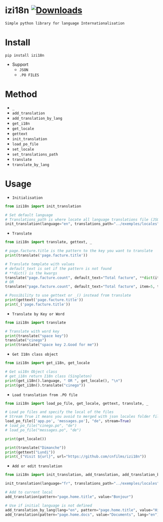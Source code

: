 # izi18n [![Downloads](https://static.pepy.tech/personalized-badge/izi18n?period=total&units=international_system&left_color=black&right_color=orange&left_text=Downloads)](https://pepy.tech/project/izi18n)
`Simple python library for language Internationalisation`

# Install 
```shell
pip install izi18n
```

* Support
    * `JSON`
    * `.PO FILES`

# Method
* `_`
* `add_translation`
* `add_translation_by_lang`
* `get_i18n`
* `get_locale`
* `gettext`
* `init_translation`
* `load_po_file`
* `set_locale`
* `set_translations_path`
* `translate`
* `translate_by_lang`

# Usage
* `Initialisation`
```python
from izi18n import init_translation

# Set default language
# Translations_path is where locate all language translations file (JSON file only)
init_translation(language="en", translations_path="../exemples/locales")
```

* `Translate`
```python
from izi18n import translate, gettext, _

# page.facture.title is the pattern to the key you want to translate
print(translate('page.facture.title'))

# Translate template with values
# default_text is set if the pattern is not found
# **dict() is the kwargs
translate("page.facture.count", default_text="Total facture", **dict(item=5, total=20))
# OR
translate("page.facture.count", default_text="Total facture", item=5, total=20)

# Possibility to use gettext or _() instead from translate
print(gettext('page.facture.title'))
print(_('page.facture.title'))
```
* `Translate by Key or Word`
```python
from izi18n import translate

# Translate with word key
print(translate("space key"))
translate("cinego")
print(translate("space key 2.Good for me"))
```

* `Get I18n class object`
```python
from izi18n import get_i18n, get_locale

# Get ui18n Object class
# get_i18n return I18n class (Singleton)
print(get_i18n().language, " OR ", get_locale(), "\n")
print(get_i18n().translate("cinego"))
```

* `Load translation from .PO file`
```python
from izi18n import load_po_file, get_locale, gettext, translate, _

# Load po files and specify the local of the files
# Stream True it means you avoid to merged with json locales folder files
load_po_file(['app.po', 'messages.po'], "de", stream=True)
# load_po_file("cinego.po", "de")
# load_po_file("messages.po", "de")

print(get_locale())

print(translate("Dimanche"))
print(gettext("Lundi"))
print(_("Visit ${url}", url="https://github.com/cnfilms/izi18n"))
```

* `Add or edit translation`
```python
from izi18n import init_translation, add_translation, add_translation_by_lang

init_translation(language="fr", translations_path="../exemples/locales")

# Add to current local
add_translation(pattern="page.home.title", value="Bonjour")

# Use if initial language is not defined
add_translation_by_lang(lang="en", pattern="page.home.title", value="Hi!")
add_translation(pattern="page.home.docs", value="Documents", lang="en")
```